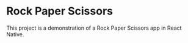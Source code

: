 # Rock Paper Scissors
This project is a demonstration of a Rock Paper Scissors app in React Native.
